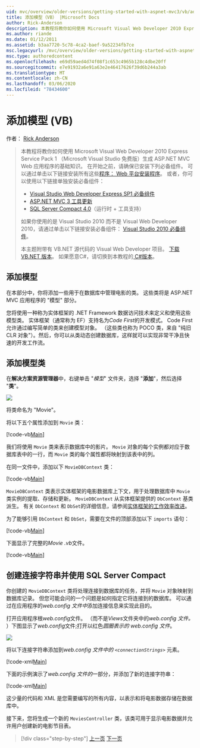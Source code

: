 ```yaml
---
uid: mvc/overview/older-versions/getting-started-with-aspnet-mvc3/vb/adding-a-model
title: 添加模型（VB） |Microsoft Docs
author: Rick-Anderson
description: 本教程将教你如何使用 Microsoft Visual Web Developer 2010 Express Service Pack 1 构建 ASP.NET MVC Web 应用程序的基础知识 。
ms.author: riande
ms.date: 01/12/2011
ms.assetid: b3aa7720-5c78-4ca2-baef-9a52234fb7ce
msc.legacyurl: /mvc/overview/older-versions/getting-started-with-aspnet-mvc3/vb/adding-a-model
msc.type: authoredcontent
ms.openlocfilehash: e69d59aed4d74f08f1c653c4965b128c4dbe20ff
ms.sourcegitcommit: e7e91932a6e91a63e2e46417626f39d6b244a3ab
ms.translationtype: MT
ms.contentlocale: zh-CN
ms.lasthandoff: 03/06/2020
ms.locfileid: "78434600"
---
```

# <a name="adding-a-model-vb"></a>添加模型 (VB)

作者： [Rick Anderson](https://twitter.com/RickAndMSFT)

> 本教程将教你如何使用 Microsoft Visual Web Developer 2010 Express Service Pack 1 （Microsoft Visual Studio 免费版）生成 ASP.NET MVC Web 应用程序的基础知识。 在开始之前，请确保已安装下列必备组件。 可以通过单击以下链接安装所有这些[程序： Web 平台安装程序](https://www.microsoft.com/web/gallery/install.aspx?appid=VWD2010SP1Pack)。 或者，你可以使用以下链接单独安装必备组件：
> 
> - [Visual Studio Web Developer Express SP1 必备组件](https://www.microsoft.com/web/gallery/install.aspx?appid=VWD2010SP1Pack)
> - [ASP.NET MVC 3 工具更新](https://www.microsoft.com/web/gallery/install.aspx?appsxml=&amp;appid=MVC3)
> - [SQL Server Compact 4.0](https://www.microsoft.com/web/gallery/install.aspx?appid=SQLCE;SQLCEVSTools_4_0)（运行时 + 工具支持）
> 
> 如果你使用的是 Visual Studio 2010 而不是 Visual Web Developer 2010，请通过单击以下链接安装必备组件： [Visual Studio 2010 必备组件](https://www.microsoft.com/web/gallery/install.aspx?appsxml=&amp;appid=VS2010SP1Pack)。
> 
> 本主题附带有 VB.NET 源代码的 Visual Web Developer 项目。 [下载 VB.NET 版本](https://code.msdn.microsoft.com/Introduction-to-MVC-3-10d1b098)。 如果愿意C#，请切换到本教程的[ C#版本](../cs/adding-a-model.md)。

## <a name="adding-a-model"></a>添加模型

在本部分中，你将添加一些用于在数据库中管理电影的类。 这些类将是 ASP.NET MVC 应用程序的 "模型" 部分。

您将使用一种称为实体框架的 .NET Framework 数据访问技术来定义和使用这些模型类。 实体框架（通常称为 EF）支持名为*Code First*的开发模式。 Code First 允许通过编写简单的类来创建模型对象。 （这些类也称为 POCO 类，来自 "纯旧 CLR 对象"）。然后，你可以从类动态创建数据库，这样就可以实现非常干净且快速的开发工作流。

## <a name="adding-model-classes"></a>添加模型类

在**解决方案资源管理器**中，右键单击 "*模型*" 文件夹，选择 "**添加**"，然后选择 "**类**"。

![](adding-a-model/_static/image1.png)

将类命名为 "Movie"。

将以下五个属性添加到 `Movie` 类：

[!code-vb[Main](adding-a-model/samples/sample1.vb)]

我们将使用 `Movie` 类来表示数据库中的影片。 `Movie` 对象的每个实例都对应于数据库表中的一行，而 `Movie` 类的每个属性都将映射到该表中的列。

在同一文件中，添加以下 `MovieDBContext` 类：

[!code-vb[Main](adding-a-model/samples/sample2.vb)]

`MovieDBContext` 类表示实体框架的电影数据库上下文，用于处理数据库中 `Movie` 类实例的提取、存储和更新。 `MovieDBContext` 从实体框架提供的 `DbContext` 基类派生。 有关 `DbContext` 和 `DbSet`的详细信息，请参阅[实体框架的工作效率改进](https://blogs.msdn.com/b/efdesign/archive/2010/06/21/productivity-improvements-for-the-entity-framework.aspx?wa=wsignin1.0)。

为了能够引用 `DbContext` 和 `DbSet`，需要在文件的顶部添加以下 `imports` 语句：

[!code-vb[Main](adding-a-model/samples/sample3.vb)]

下面显示了完整的*Movie .vb*文件。

[!code-vb[Main](adding-a-model/samples/sample4.vb)]

## <a name="creating-a-connection-string-and-working-with-sql-server-compact"></a>创建连接字符串并使用 SQL Server Compact

你创建的 `MovieDBContext` 类将处理连接到数据库的任务，并将 `Movie` 对象映射到数据库记录。 但您可能会问的一个问题是如何指定它将连接到的数据库。 可以通过在应用程序的*web.config 文件中*添加连接信息来实现此目的。

打开应用程序根*web.config*文件。 （而不是*Views*文件夹中的*web.config 文件。* ）下图显示了*web.config*文件;打开以红色*圆圈表示的 web.config 文件*。

![](adding-a-model/_static/image2.png)

将以下连接字符串添加到*web.config 文件中的 `<connectionStrings>`* 元素。

[!code-xml[Main](adding-a-model/samples/sample5.xml)]

下面的示例演示了*web.config 文件的*一部分，并添加了新的连接字符串：

[!code-xml[Main](adding-a-model/samples/sample6.xml)]

这少量的代码和 XML 是您需要编写的所有内容，以表示和将电影数据存储在数据库中。

接下来，您将生成一个新的 `MoviesController` 类，该类可用于显示电影数据并允许用户创建新的电影节目表。

> [!div class="step-by-step"]
> [上一页](adding-a-view.md)
> [下一页](accessing-your-models-data-from-a-controller.md)
